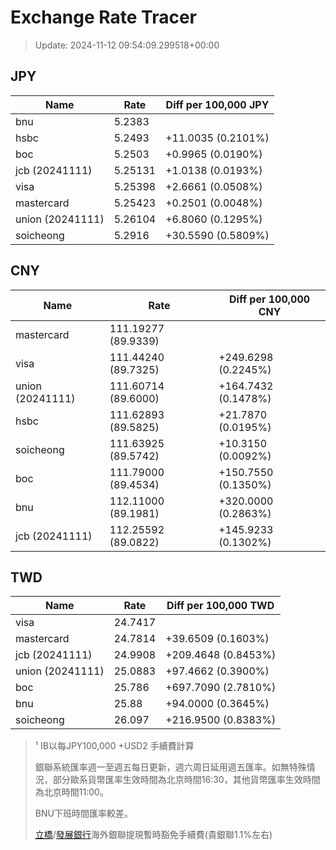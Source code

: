 # Exchange Rate Tracer

> Update: 2024-11-12 09:54:09.299518+00:00

## JPY

| Name             |    Rate | Diff per 100,000 JPY   |
|------------------|---------|------------------------|
| bnu              | 5.2383  |                        |
| hsbc             | 5.2493  | +11.0035 (0.2101%)     |
| boc              | 5.2503  | +0.9965 (0.0190%)      |
| jcb (20241111)   | 5.25131 | +1.0138 (0.0193%)      |
| visa             | 5.25398 | +2.6661 (0.0508%)      |
| mastercard       | 5.25423 | +0.2501 (0.0048%)      |
| union (20241111) | 5.26104 | +6.8060 (0.1295%)      |
| soicheong        | 5.2916  | +30.5590 (0.5809%)     |

## CNY

| Name             | Rate                | Diff per 100,000 CNY   |
|------------------|---------------------|------------------------|
| mastercard       | 111.19277	(89.9339) |                        |
| visa             | 111.44240	(89.7325) | +249.6298 (0.2245%)    |
| union (20241111) | 111.60714	(89.6000) | +164.7432 (0.1478%)    |
| hsbc             | 111.62893	(89.5825) | +21.7870 (0.0195%)     |
| soicheong        | 111.63925	(89.5742) | +10.3150 (0.0092%)     |
| boc              | 111.79000	(89.4534) | +150.7550 (0.1350%)    |
| bnu              | 112.11000	(89.1981) | +320.0000 (0.2863%)    |
| jcb (20241111)   | 112.25592	(89.0822) | +145.9233 (0.1302%)    |

## TWD

| Name             |    Rate | Diff per 100,000 TWD   |
|------------------|---------|------------------------|
| visa             | 24.7417 |                        |
| mastercard       | 24.7814 | +39.6509 (0.1603%)     |
| jcb (20241111)   | 24.9908 | +209.4648 (0.8453%)    |
| union (20241111) | 25.0883 | +97.4662 (0.3900%)     |
| boc              | 25.786  | +697.7090 (2.7810%)    |
| bnu              | 25.88   | +94.0000 (0.3645%)     |
| soicheong        | 26.097  | +216.9500 (0.8383%)    |


> ¹ IB以每JPY100,000 +USD2 手續費計算
>
> 銀聯系統匯率週一至週五每日更新，週六周日延用週五匯率。如無特殊情況，部分歐系貨幣匯率生效時間為北京時間16:30，其他貨幣匯率生效時間為北京時間11:00。
>
> BNU下班時間匯率較差。
>
> [立橋](https://www.wlbank.com.mo/uploads/ueditor/file/20181211/1544536513900230.pdf)/[發展銀行](https://www.mdb.com.mo/Service_Charges_20230728.pdf)海外銀聯提現暫時豁免手續費(貴銀聯1.1%左右)

